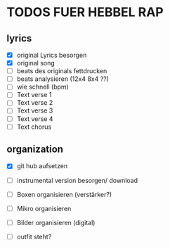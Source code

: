 # TODOS FUER HEBBEL RAP

## lyrics

- [x] original Lyrics besorgen
- [x] original song 
- [ ] beats des originals fettdrucken
- [ ] beats analysieren (12x4 8x4 ??)
- [ ] wie schnell (bpm)
- [ ] Text verse 1
- [ ] Text verse 2
- [ ] Text verse 3
- [ ] Text verse 4
- [ ] Text chorus

## organization

- [x] git hub aufsetzen
- [ ] instrumental version besorgen/ download
- [ ] Boxen organisieren (verstärker?)
- [ ] Mikro organisieren
- [ ] Bilder organisieren (digital)
- [ ] outfit steht?

